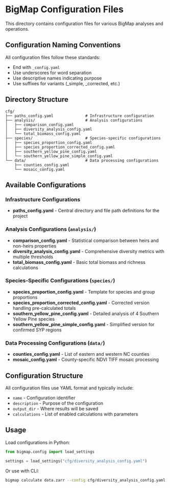 # BigMap Configuration Files

This directory contains configuration files for various BigMap analyses and operations.

## Configuration Naming Conventions

All configuration files follow these standards:
- End with `_config.yaml`
- Use underscores for word separation
- Use descriptive names indicating purpose
- Use suffixes for variants (_simple, _corrected, etc.)

## Directory Structure

```
cfg/
├── paths_config.yaml              # Infrastructure configuration
├── analysis/                      # Analysis configurations
│   ├── comparison_config.yaml
│   ├── diversity_analysis_config.yaml
│   └── total_biomass_config.yaml
├── species/                       # Species-specific configurations
│   ├── species_proportion_config.yaml
│   ├── species_proportion_corrected_config.yaml
│   ├── southern_yellow_pine_config.yaml
│   └── southern_yellow_pine_simple_config.yaml
└── data/                          # Data processing configurations
    ├── counties_config.yaml
    └── mosaic_config.yaml
```

## Available Configurations

### Infrastructure Configurations
- **paths_config.yaml** - Central directory and file path definitions for the project

### Analysis Configurations (`analysis/`)
- **comparison_config.yaml** - Statistical comparison between heirs and non-heirs properties
- **diversity_analysis_config.yaml** - Comprehensive diversity metrics with multiple thresholds
- **total_biomass_config.yaml** - Basic total biomass and richness calculations

### Species-Specific Configurations (`species/`)
- **species_proportion_config.yaml** - Template for species and group proportions
- **species_proportion_corrected_config.yaml** - Corrected version handling pre-calculated totals
- **southern_yellow_pine_config.yaml** - Detailed analysis of 4 Southern Yellow Pine species
- **southern_yellow_pine_simple_config.yaml** - Simplified version for confirmed SYP regions

### Data Processing Configurations (`data/`)
- **counties_config.yaml** - List of eastern and western NC counties
- **mosaic_config.yaml** - County-specific NDVI TIFF mosaic processing

## Configuration Structure

All configuration files use YAML format and typically include:
- `name` - Configuration identifier
- `description` - Purpose of the configuration
- `output_dir` - Where results will be saved
- `calculations` - List of enabled calculations with parameters

## Usage

Load configurations in Python:
```python
from bigmap.config import load_settings

settings = load_settings("cfg/diversity_analysis_config.yaml")
```

Or use with CLI:
```bash
bigmap calculate data.zarr --config cfg/diversity_analysis_config.yaml
```